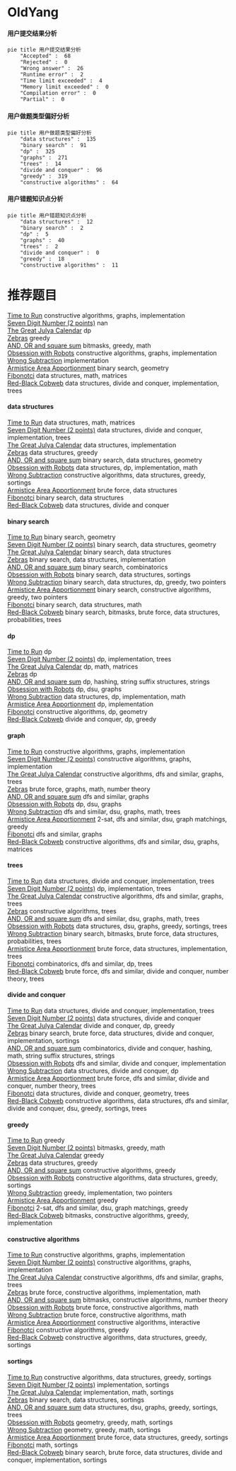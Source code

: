 # OldYang
<!-- tabs:start -->
#### **用户提交结果分析**

```mermaid
pie title 用户提交结果分析
    "Accepted" :  68
    "Rejected" :  0
    "Wrong answer" :  26
    "Runtime error" :  2
    "Time limit exceeded" :  4
    "Memory limit exceeded" :  0
    "Compilation error" :  0
    "Partial" :  0
```
#### **用户做题类型偏好分析**

```mermaid
pie title 用户做题类型偏好分析
    "data structures" :  135
    "binary search" :  91
    "dp" :  325
    "graphs" :  271
    "trees" :  14
    "divide and conquer" :  96
    "greedy" :  319
    "constructive algorithms" :  64
```
#### **用户错题知识点分析**

```mermaid
pie title 用户错题知识点分析
    "data structures" :  12
    "binary search" :  2
    "dp" :  5
    "graphs" :  40
    "trees" :  2
    "divide and conquer" :  0
    "greedy" :  18
    "constructive algorithms" :  11
```
<!-- tabs:end -->
# 推荐题目
[Time to Run](http://codeforces.com/problemset/problem/1301/D)		constructive algorithms,
                        graphs,
                        implementation		  
[Seven Digit Number (2 points)](https://codeforces.com/contest/1164/problem/M)		nan		  
[The Great Julya Calendar](http://codeforces.com/problemset/problem/331/C3)		dp		  
[Zebras](http://codeforces.com/problemset/problem/949/A)		greedy		  
[AND, OR and square sum](http://codeforces.com/problemset/problem/1368/D)		bitmasks,
                        greedy,
                        math		  
[Obsession with Robots](http://codeforces.com/problemset/problem/8/B)		constructive algorithms,
                        graphs,
                        implementation		  
[Wrong Subtraction](http://codeforces.com/problemset/problem/977/A)		implementation		  
[Armistice Area Apportionment](http://codeforces.com/problemset/problem/645/G)		binary search,
                        geometry		  
[Fibonotci](http://codeforces.com/problemset/problem/575/A)		data structures,
                        math,
                        matrices		  
[Red-Black Cobweb](http://codeforces.com/problemset/problem/833/D)		data structures,
                        divide and conquer,
                        implementation,
                        trees		  
<!-- tabs:start -->
#### **data structures**
[Time to Run](http://codeforces.com/problemset/problem/575/A)		data structures,
                        math,
                        matrices		  
[Seven Digit Number (2 points)](http://codeforces.com/problemset/problem/833/D)		data structures,
                        divide and conquer,
                        implementation,
                        trees		  
[The Great Julya Calendar](http://codeforces.com/problemset/problem/818/D)		data structures,
                        implementation		  
[Zebras](http://codeforces.com/problemset/problem/1141/F2)		data structures,
                        greedy		  
[AND, OR and square sum](http://codeforces.com/problemset/problem/1446/F)		binary search,
                        data structures,
                        geometry		  
[Obsession with Robots](http://codeforces.com/problemset/problem/362/C)		data structures,
                        dp,
                        implementation,
                        math		  
[Wrong Subtraction](http://codeforces.com/problemset/problem/675/C)		constructive algorithms,
                        data structures,
                        greedy,
                        sortings		  
[Armistice Area Apportionment](http://codeforces.com/problemset/problem/316/E1)		brute force,
                        data structures		  
[Fibonotci](http://codeforces.com/problemset/problem/576/E)		binary search,
                        data structures		  
[Red-Black Cobweb](http://codeforces.com/problemset/problem/549/F)		data structures,
                        divide and conquer		  
#### **binary search**
[Time to Run](http://codeforces.com/problemset/problem/645/G)		binary search,
                        geometry		  
[Seven Digit Number (2 points)](http://codeforces.com/problemset/problem/1446/F)		binary search,
                        data structures,
                        geometry		  
[The Great Julya Calendar](http://codeforces.com/problemset/problem/576/E)		binary search,
                        data structures		  
[Zebras](http://codeforces.com/problemset/problem/527/C)		binary search,
                        data structures,
                        implementation		  
[AND, OR and square sum](http://codeforces.com/problemset/problem/1436/C)		binary search,
                        combinatorics		  
[Obsession with Robots](http://codeforces.com/problemset/problem/862/E)		binary search,
                        data structures,
                        sortings		  
[Wrong Subtraction](http://codeforces.com/problemset/problem/1492/C)		binary search,
                        data structures,
                        dp,
                        greedy,
                        two pointers		  
[Armistice Area Apportionment](http://codeforces.com/problemset/problem/1463/D)		binary search,
                        constructive algorithms,
                        greedy,
                        two pointers		  
[Fibonotci](http://codeforces.com/problemset/problem/1490/G)		binary search,
                        data structures,
                        math		  
[Red-Black Cobweb](http://codeforces.com/problemset/problem/1479/D)		binary search,
                        bitmasks,
                        brute force,
                        data structures,
                        probabilities,
                        trees		  
#### **dp**
[Time to Run](http://codeforces.com/problemset/problem/331/C3)		dp		  
[Seven Digit Number (2 points)](http://codeforces.com/problemset/problem/70/E)		dp,
                        implementation,
                        trees		  
[The Great Julya Calendar](http://codeforces.com/problemset/problem/166/E)		dp,
                        math,
                        matrices		  
[Zebras](http://codeforces.com/problemset/problem/626/F)		dp		  
[AND, OR and square sum](http://codeforces.com/problemset/problem/825/F)		dp,
                        hashing,
                        string suffix structures,
                        strings		  
[Obsession with Robots](http://codeforces.com/problemset/problem/95/E)		dp,
                        dsu,
                        graphs		  
[Wrong Subtraction](http://codeforces.com/problemset/problem/362/C)		data structures,
                        dp,
                        implementation,
                        math		  
[Armistice Area Apportionment](http://codeforces.com/problemset/problem/10/B)		dp,
                        implementation		  
[Fibonotci](http://codeforces.com/problemset/problem/1444/D)		constructive algorithms,
                        dp,
                        geometry		  
[Red-Black Cobweb](http://codeforces.com/problemset/problem/448/C)		divide and conquer,
                        dp,
                        greedy		  
#### **graph**
[Time to Run](http://codeforces.com/problemset/problem/1301/D)		constructive algorithms,
                        graphs,
                        implementation		  
[Seven Digit Number (2 points)](http://codeforces.com/problemset/problem/8/B)		constructive algorithms,
                        graphs,
                        implementation		  
[The Great Julya Calendar](http://codeforces.com/problemset/problem/1340/D)		constructive algorithms,
                        dfs and similar,
                        graphs,
                        trees		  
[Zebras](http://codeforces.com/problemset/problem/303/C)		brute force,
                        graphs,
                        math,
                        number theory		  
[AND, OR and square sum](http://codeforces.com/problemset/problem/1027/D)		dfs and similar,
                        graphs		  
[Obsession with Robots](http://codeforces.com/problemset/problem/95/E)		dp,
                        dsu,
                        graphs		  
[Wrong Subtraction](http://codeforces.com/problemset/problem/1139/C)		dfs and similar,
                        dsu,
                        graphs,
                        math,
                        trees		  
[Armistice Area Apportionment](http://codeforces.com/problemset/problem/468/B)		2-sat,
                        dfs and similar,
                        dsu,
                        graph matchings,
                        greedy		  
[Fibonotci](http://codeforces.com/problemset/problem/521/E)		dfs and similar,
                        graphs		  
[Red-Black Cobweb](http://codeforces.com/problemset/problem/1012/B)		constructive algorithms,
                        dfs and similar,
                        dsu,
                        graphs,
                        matrices		  
#### **trees**
[Time to Run](http://codeforces.com/problemset/problem/833/D)		data structures,
                        divide and conquer,
                        implementation,
                        trees		  
[Seven Digit Number (2 points)](http://codeforces.com/problemset/problem/70/E)		dp,
                        implementation,
                        trees		  
[The Great Julya Calendar](http://codeforces.com/problemset/problem/1340/D)		constructive algorithms,
                        dfs and similar,
                        graphs,
                        trees		  
[Zebras](http://codeforces.com/problemset/problem/959/C)		constructive algorithms,
                        trees		  
[AND, OR and square sum](http://codeforces.com/problemset/problem/1139/C)		dfs and similar,
                        dsu,
                        graphs,
                        math,
                        trees		  
[Obsession with Robots](http://codeforces.com/problemset/problem/1408/E)		data structures,
                        dsu,
                        graphs,
                        greedy,
                        sortings,
                        trees		  
[Wrong Subtraction](http://codeforces.com/problemset/problem/1479/D)		binary search,
                        bitmasks,
                        brute force,
                        data structures,
                        probabilities,
                        trees		  
[Armistice Area Apportionment](http://codeforces.com/problemset/problem/1511/C)		brute force,
                        data structures,
                        implementation,
                        trees		  
[Fibonotci](http://codeforces.com/problemset/problem/1499/F)		combinatorics,
                        dfs and similar,
                        dp,
                        trees		  
[Red-Black Cobweb](http://codeforces.com/problemset/problem/1491/E)		brute force,
                        dfs and similar,
                        divide and conquer,
                        number theory,
                        trees		  
#### **divide and conquer**
[Time to Run](http://codeforces.com/problemset/problem/833/D)		data structures,
                        divide and conquer,
                        implementation,
                        trees		  
[Seven Digit Number (2 points)](http://codeforces.com/problemset/problem/549/F)		data structures,
                        divide and conquer		  
[The Great Julya Calendar](http://codeforces.com/problemset/problem/448/C)		divide and conquer,
                        dp,
                        greedy		  
[Zebras](http://codeforces.com/problemset/problem/1461/D)		binary search,
                        brute force,
                        data structures,
                        divide and conquer,
                        implementation,
                        sortings		  
[AND, OR and square sum](http://codeforces.com/problemset/problem/1466/G)		combinatorics,
                        divide and conquer,
                        hashing,
                        math,
                        string suffix structures,
                        strings		  
[Obsession with Robots](http://codeforces.com/problemset/problem/1490/D)		dfs and similar,
                        divide and conquer,
                        implementation		  
[Wrong Subtraction](https://codeforces.com/contest/1483/problem/C)		data structures,
                        divide and conquer,
                        dp		  
[Armistice Area Apportionment](http://codeforces.com/problemset/problem/1491/E)		brute force,
                        dfs and similar,
                        divide and conquer,
                        number theory,
                        trees		  
[Fibonotci](http://codeforces.com/problemset/problem/1303/G)		data structures,
                        divide and conquer,
                        geometry,
                        trees		  
[Red-Black Cobweb](http://codeforces.com/problemset/problem/1494/D)		constructive algorithms,
                        data structures,
                        dfs and similar,
                        divide and conquer,
                        dsu,
                        greedy,
                        sortings,
                        trees		  
#### **greedy**
[Time to Run](http://codeforces.com/problemset/problem/949/A)		greedy		  
[Seven Digit Number (2 points)](http://codeforces.com/problemset/problem/1368/D)		bitmasks,
                        greedy,
                        math		  
[The Great Julya Calendar](http://codeforces.com/problemset/problem/436/A)		greedy		  
[Zebras](http://codeforces.com/problemset/problem/1141/F2)		data structures,
                        greedy		  
[AND, OR and square sum](https://codeforces.com/contest/298/problem/D)		constructive algorithms,
                        greedy		  
[Obsession with Robots](http://codeforces.com/problemset/problem/675/C)		constructive algorithms,
                        data structures,
                        greedy,
                        sortings		  
[Wrong Subtraction](http://codeforces.com/problemset/problem/381/A)		greedy,
                        implementation,
                        two pointers		  
[Armistice Area Apportionment](http://codeforces.com/problemset/problem/1178/A)		greedy		  
[Fibonotci](http://codeforces.com/problemset/problem/468/B)		2-sat,
                        dfs and similar,
                        dsu,
                        graph matchings,
                        greedy		  
[Red-Black Cobweb](http://codeforces.com/problemset/problem/960/C)		bitmasks,
                        constructive algorithms,
                        greedy,
                        implementation		  
#### **constructive algorithms**
[Time to Run](http://codeforces.com/problemset/problem/1301/D)		constructive algorithms,
                        graphs,
                        implementation		  
[Seven Digit Number (2 points)](http://codeforces.com/problemset/problem/8/B)		constructive algorithms,
                        graphs,
                        implementation		  
[The Great Julya Calendar](http://codeforces.com/problemset/problem/1340/D)		constructive algorithms,
                        dfs and similar,
                        graphs,
                        trees		  
[Zebras](http://codeforces.com/problemset/problem/732/A)		brute force,
                        constructive algorithms,
                        implementation,
                        math		  
[AND, OR and square sum](http://codeforces.com/problemset/problem/912/B)		bitmasks,
                        constructive algorithms,
                        number theory		  
[Obsession with Robots](http://codeforces.com/problemset/problem/1196/A)		brute force,
                        constructive algorithms,
                        math		  
[Wrong Subtraction](http://codeforces.com/problemset/problem/675/B)		brute force,
                        constructive algorithms,
                        math		  
[Armistice Area Apportionment](http://codeforces.com/problemset/problem/730/B)		constructive algorithms,
                        interactive		  
[Fibonotci](https://codeforces.com/contest/298/problem/D)		constructive algorithms,
                        greedy		  
[Red-Black Cobweb](http://codeforces.com/problemset/problem/675/C)		constructive algorithms,
                        data structures,
                        greedy,
                        sortings		  
#### **sortings**
[Time to Run](http://codeforces.com/problemset/problem/675/C)		constructive algorithms,
                        data structures,
                        greedy,
                        sortings		  
[Seven Digit Number (2 points)](http://codeforces.com/problemset/problem/714/B)		implementation,
                        sortings		  
[The Great Julya Calendar](http://codeforces.com/problemset/problem/1478/C)		implementation,
                        math,
                        sortings		  
[Zebras](http://codeforces.com/problemset/problem/862/E)		binary search,
                        data structures,
                        sortings		  
[AND, OR and square sum](http://codeforces.com/problemset/problem/1408/E)		data structures,
                        dsu,
                        graphs,
                        greedy,
                        sortings,
                        trees		  
[Obsession with Robots](https://codeforces.com/contest/1496/problem/C)		geometry,
                        greedy,
                        math,
                        sortings		  
[Wrong Subtraction](http://codeforces.com/problemset/problem/1495/A)		geometry,
                        greedy,
                        math,
                        sortings		  
[Armistice Area Apportionment](http://codeforces.com/problemset/problem/1497/A)		brute force,
                        data structures,
                        greedy,
                        sortings		  
[Fibonotci](http://codeforces.com/problemset/problem/1427/A)		math,
                        sortings		  
[Red-Black Cobweb](http://codeforces.com/problemset/problem/1461/D)		binary search,
                        brute force,
                        data structures,
                        divide and conquer,
                        implementation,
                        sortings		  
<!-- tabs:end -->
